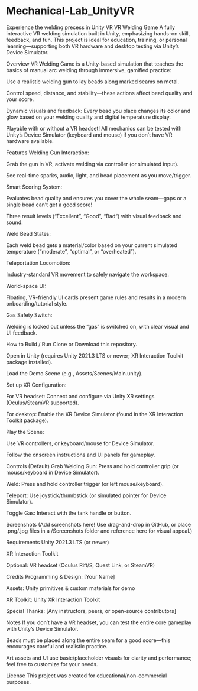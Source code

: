 # Mechanical-Lab_UnityVR
Experience the welding precess in Unity VR
VR Welding Game
A fully interactive VR welding simulation built in Unity, emphasizing hands-on skill, feedback, and fun. This project is ideal for education, training, or personal learning—supporting both VR hardware and desktop testing via Unity’s Device Simulator.

Overview
VR Welding Game is a Unity-based simulation that teaches the basics of manual arc welding through immersive, gamified practice:

Use a realistic welding gun to lay beads along marked seams on metal.

Control speed, distance, and stability—these actions affect bead quality and your score.

Dynamic visuals and feedback: Every bead you place changes its color and glow based on your welding quality and digital temperature display.

Playable with or without a VR headset! All mechanics can be tested with Unity’s Device Simulator (keyboard and mouse) if you don’t have VR hardware available.

Features
Welding Gun Interaction:

Grab the gun in VR, activate welding via controller (or simulated input).

See real-time sparks, audio, light, and bead placement as you move/trigger.

Smart Scoring System:

Evaluates bead quality and ensures you cover the whole seam—gaps or a single bead can’t get a good score!

Three result levels (“Excellent”, “Good”, “Bad”) with visual feedback and sound.

Weld Bead States:

Each weld bead gets a material/color based on your current simulated temperature (“moderate”, “optimal”, or “overheated”).

Teleportation Locomotion:

Industry-standard VR movement to safely navigate the workspace.

World-space UI:

Floating, VR-friendly UI cards present game rules and results in a modern onboarding/tutorial style.

Gas Safety Switch:

Welding is locked out unless the “gas” is switched on, with clear visual and UI feedback.

How to Build / Run
Clone or Download this repository.

Open in Unity (requires Unity 2021.3 LTS or newer; XR Interaction Toolkit package installed).

Load the Demo Scene (e.g., Assets/Scenes/Main.unity).

Set up XR Configuration:

For VR headset: Connect and configure via Unity XR settings (Oculus/SteamVR supported).

For desktop: Enable the XR Device Simulator (found in the XR Interaction Toolkit package).

Play the Scene:

Use VR controllers, or keyboard/mouse for Device Simulator.

Follow the onscreen instructions and UI panels for gameplay.

Controls (Default)
Grab Welding Gun: Press and hold controller grip (or mouse/keyboard in Device Simulator).

Weld: Press and hold controller trigger (or left mouse/keyboard).

Teleport: Use joystick/thumbstick (or simulated pointer for Device Simulator).

Toggle Gas: Interact with the tank handle or button.

Screenshots
(Add screenshots here! Use drag-and-drop in GitHub, or place .png/.jpg files in a /Screenshots folder and reference here for visual appeal.)

Requirements
Unity 2021.3 LTS (or newer)

XR Interaction Toolkit

Optional: VR headset (Oculus Rift/S, Quest Link, or SteamVR)

Credits
Programming & Design: [Your Name]

Assets: Unity primitives & custom materials for demo

XR Toolkit: Unity XR Interaction Toolkit

Special Thanks: [Any instructors, peers, or open-source contributors]

Notes
If you don’t have a VR headset, you can test the entire core gameplay with Unity’s Device Simulator.

Beads must be placed along the entire seam for a good score—this encourages careful and realistic practice.

Art assets and UI use basic/placeholder visuals for clarity and performance; feel free to customize for your needs.

License
This project was created for educational/non-commercial purposes.